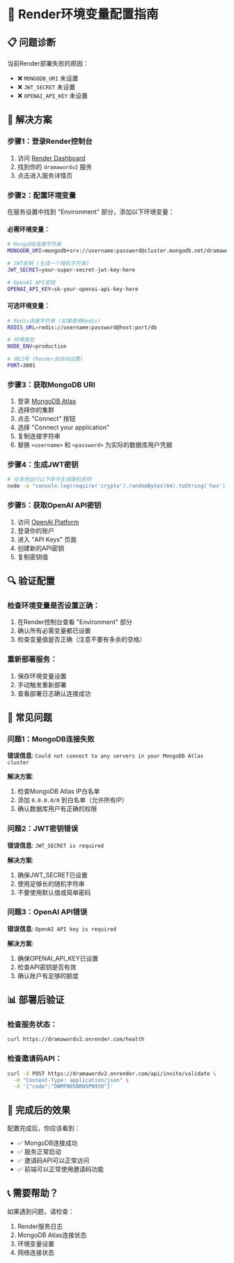 # 🚀 Render环境变量配置指南

## 📋 问题诊断

当前Render部署失败的原因：
- ❌ `MONGODB_URI` 未设置
- ❌ `JWT_SECRET` 未设置  
- ❌ `OPENAI_API_KEY` 未设置

## 🔧 解决方案

### 步骤1：登录Render控制台
1. 访问 [Render Dashboard](https://dashboard.render.com/)
2. 找到你的 `dramawordv2` 服务
3. 点击进入服务详情页

### 步骤2：配置环境变量
在服务设置中找到 "Environment" 部分，添加以下环境变量：

#### 必需环境变量：
```bash
# MongoDB连接字符串
MONGODB_URI=mongodb+srv://username:password@cluster.mongodb.net/dramaword?retryWrites=true&w=majority

# JWT密钥 (生成一个随机字符串)
JWT_SECRET=your-super-secret-jwt-key-here

# OpenAI API密钥
OPENAI_API_KEY=sk-your-openai-api-key-here
```

#### 可选环境变量：
```bash
# Redis连接字符串 (如果使用Redis)
REDIS_URL=redis://username:password@host:port/db

# 环境类型
NODE_ENV=production

# 端口号 (Render会自动设置)
PORT=3001
```

### 步骤3：获取MongoDB URI
1. 登录 [MongoDB Atlas](https://cloud.mongodb.com/)
2. 选择你的集群
3. 点击 "Connect" 按钮
4. 选择 "Connect your application"
5. 复制连接字符串
6. 替换 `<username>` 和 `<password>` 为实际的数据库用户凭据

### 步骤4：生成JWT密钥
```bash
# 在本地运行以下命令生成随机密钥
node -e "console.log(require('crypto').randomBytes(64).toString('hex'))"
```

### 步骤5：获取OpenAI API密钥
1. 访问 [OpenAI Platform](https://platform.openai.com/)
2. 登录你的账户
3. 进入 "API Keys" 页面
4. 创建新的API密钥
5. 复制密钥值

## 🔍 验证配置

### 检查环境变量是否设置正确：
1. 在Render控制台查看 "Environment" 部分
2. 确认所有必需变量都已设置
3. 检查变量值是否正确（注意不要有多余的空格）

### 重新部署服务：
1. 保存环境变量设置
2. 手动触发重新部署
3. 查看部署日志确认连接成功

## 🚨 常见问题

### 问题1：MongoDB连接失败
**错误信息**: `Could not connect to any servers in your MongoDB Atlas cluster`

**解决方案**:
1. 检查MongoDB Atlas IP白名单
2. 添加 `0.0.0.0/0` 到白名单（允许所有IP）
3. 确认数据库用户有正确的权限

### 问题2：JWT密钥错误
**错误信息**: `JWT_SECRET is required`

**解决方案**:
1. 确保JWT_SECRET已设置
2. 使用足够长的随机字符串
3. 不要使用默认值或简单密码

### 问题3：OpenAI API错误
**错误信息**: `OpenAI API key is required`

**解决方案**:
1. 确保OPENAI_API_KEY已设置
2. 检查API密钥是否有效
3. 确认账户有足够的额度

## 📊 部署后验证

### 检查服务状态：
```bash
curl https://dramawordv2.onrender.com/health
```

### 检查邀请码API：
```bash
curl -X POST https://dramawordv2.onrender.com/api/invite/validate \
  -H "Content-Type: application/json" \
  -d '{"code":"DWMFN05BRN5PN9S0"}'
```

## 🎉 完成后的效果

配置完成后，你应该看到：
- ✅ MongoDB连接成功
- ✅ 服务正常启动
- ✅ 邀请码API可以正常访问
- ✅ 前端可以正常使用邀请码功能

## 📞 需要帮助？

如果遇到问题，请检查：
1. Render服务日志
2. MongoDB Atlas连接状态
3. 环境变量设置
4. 网络连接状态
